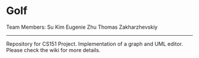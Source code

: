 # Golf

Team Members:
Su Kim
Eugenie Zhu
Thomas Zakharzhevskiy

***

Repository for CS151 Project.
Implementation of a graph and UML editor.
Please check the wiki for more details.